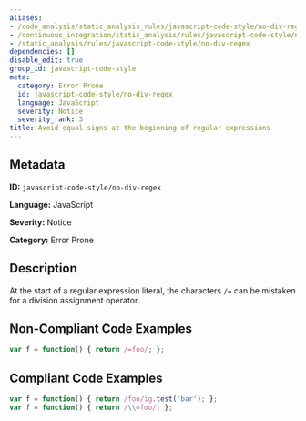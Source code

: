 ```yaml
---
aliases:
- /code_analysis/static_analysis_rules/javascript-code-style/no-div-regex
- /continuous_integration/static_analysis/rules/javascript-code-style/no-div-regex
- /static_analysis/rules/javascript-code-style/no-div-regex
dependencies: []
disable_edit: true
group_id: javascript-code-style
meta:
  category: Error Prone
  id: javascript-code-style/no-div-regex
  language: JavaScript
  severity: Notice
  severity_rank: 3
title: Avoid equal signs at the beginning of regular expressions
---
```

<!--  SOURCED FROM https://github.com/DataDog/datadog-static-analyzer-rule-docs -->


## Metadata
**ID:** `javascript-code-style/no-div-regex`

**Language:** JavaScript

**Severity:** Notice

**Category:** Error Prone

## Description
At the start of a regular expression literal, the characters `/=` can be mistaken for a division assignment operator.

## Non-Compliant Code Examples
```javascript
var f = function() { return /=foo/; };
```

## Compliant Code Examples
```javascript
var f = function() { return /foo/ig.test('bar'); };
var f = function() { return /\\=foo/; };
```
